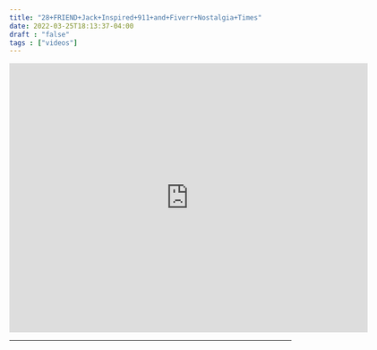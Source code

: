 ```yaml
---
title: "28+FRIEND+Jack+Inspired+911+and+Fiverr+Nostalgia+Times"
date: 2022-03-25T18:13:37-04:00
draft : "false"
tags : ["videos"]
---
```


<iframe src="https://archive.org/embed/poliwat-vj-pack-mantra-of-1000-0-7/28+FRIEND+Jack+Inspired+911+and+Fiverr+Nostalgia+Times+by+POLIW.AT+at+Paleblue.fm.mov" width="640" height="480" frameborder="0" webkitallowfullscreen="true" mozallowfullscreen="true" allowfullscreen></iframe>

<!--more-->

<!-- Insert embed code here  -->

___
